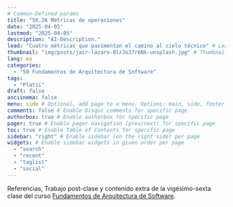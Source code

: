 ```yaml
---
# Common-Defined params
title: "50.26 Métricas de operaciones"
date: "2025-04-05"
lastmod: "2025-04-05"
description: "AI-Description."
lead: "Cuatro métricas que pavimentan el camino al cielo técnico" # Lead text
thumbnail: "img/posts/jair-lazaro-0lrJo37r6Nk-unsplash.jpg" # Thumbnail image
lang: es
categories:
  - "50 Fundamentos de Arquitectura de Software"
tags:
  - "Platzi"
draft: false
asciinema: false
menu: side # Optional, add page to a menu. Options: main, side, footer
comments: false # Enable Disqus comments for specific page
authorbox: true # Enable authorbox for specific page
pager: true # Enable pager navigation (prev/next) for specific page
toc: true # Enable Table of Contents for specific page
sidebar: "right" # Enable sidebar (on the right side) per page
widgets: # Enable sidebar widgets in given order per page
  - "search"
  - "recent"
  - "taglist"
  - "social"
---
```


Referencias, Trabajo post-clase y contenido extra de la vigésimo-sexta clase del curso [Fundamentos de Arquitectura de Software](https://platzi.com/). 

<!--more-->

